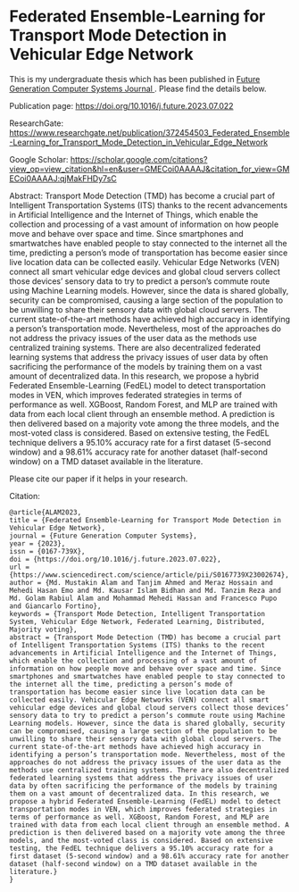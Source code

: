 # Federated Ensemble-Learning for Transport Mode Detection in Vehicular Edge Network

This is my undergraduate thesis which has been published in <a href="https://www.sciencedirect.com/journal/future-generation-computer-systems"> Future Generation Computer Systems Journal </a>. Please find the details below. 

Publication page: https://doi.org/10.1016/j.future.2023.07.022 

ResearchGate: https://www.researchgate.net/publication/372454503_Federated_Ensemble-Learning_for_Transport_Mode_Detection_in_Vehicular_Edge_Network 

Google Scholar: https://scholar.google.com/citations?view_op=view_citation&hl=en&user=GMECoi0AAAAJ&citation_for_view=GMECoi0AAAAJ:qjMakFHDy7sC 

Abstract: Transport Mode Detection (TMD) has become a crucial part of Intelligent Transportation Systems (ITS) thanks to the recent advancements in Artificial Intelligence and the Internet of Things, which enable the collection and processing of a vast amount of information on how people move and behave over space and time. Since smartphones and smartwatches have enabled people to stay connected to the internet all the time, predicting a person’s mode of transportation has become easier since live location data can be collected easily. Vehicular Edge Networks (VEN) connect all smart vehicular edge devices and global cloud servers collect those devices’ sensory data to try to predict a person’s commute route using Machine Learning models. However, since the data is shared globally, security can be compromised, causing a large section of the population to be unwilling to share their sensory data with global cloud servers. The current state-of-the-art methods have achieved high accuracy in identifying a person’s transportation mode. Nevertheless, most of the approaches do not address the privacy issues of the user data as the methods use centralized training systems. There are also decentralized federated learning systems that address the privacy issues of user data by often sacrificing the performance of the models by training them on a vast amount of decentralized data. In this research, we propose a hybrid Federated Ensemble-Learning (FedEL) model to detect transportation modes in VEN, which improves federated strategies in terms of performance as well. XGBoost, Random Forest, and MLP are trained with data from each local client through an ensemble method. A prediction is then delivered based on a majority vote among the three models, and the most-voted class is considered. Based on extensive testing, the FedEL technique delivers a 95.10% accuracy rate for a first dataset (5-second window) and a 98.61% accuracy rate for another dataset (half-second window) on a TMD dataset available in the literature.

Please cite our paper if it helps in your research.

Citation: 
```
@article{ALAM2023,
title = {Federated Ensemble-Learning for Transport Mode Detection in Vehicular Edge Network},
journal = {Future Generation Computer Systems},
year = {2023},
issn = {0167-739X},
doi = {https://doi.org/10.1016/j.future.2023.07.022},
url = {https://www.sciencedirect.com/science/article/pii/S0167739X23002674},
author = {Md. Mustakin Alam and Tanjim Ahmed and Meraz Hossain and Mehedi Hasan Emo and Md. Kausar Islam Bidhan and Md. Tanzim Reza and Md. Golam Rabiul Alam and Mohammad Mehedi Hassan and Francesco Pupo and Giancarlo Fortino},
keywords = {Transport Mode Detection, Intelligent Transportation System, Vehicular Edge Network, Federated Learning, Distributed, Majority voting},
abstract = {Transport Mode Detection (TMD) has become a crucial part of Intelligent Transportation Systems (ITS) thanks to the recent advancements in Artificial Intelligence and the Internet of Things, which enable the collection and processing of a vast amount of information on how people move and behave over space and time. Since smartphones and smartwatches have enabled people to stay connected to the internet all the time, predicting a person’s mode of transportation has become easier since live location data can be collected easily. Vehicular Edge Networks (VEN) connect all smart vehicular edge devices and global cloud servers collect those devices’ sensory data to try to predict a person’s commute route using Machine Learning models. However, since the data is shared globally, security can be compromised, causing a large section of the population to be unwilling to share their sensory data with global cloud servers. The current state-of-the-art methods have achieved high accuracy in identifying a person’s transportation mode. Nevertheless, most of the approaches do not address the privacy issues of the user data as the methods use centralized training systems. There are also decentralized federated learning systems that address the privacy issues of user data by often sacrificing the performance of the models by training them on a vast amount of decentralized data. In this research, we propose a hybrid Federated Ensemble-Learning (FedEL) model to detect transportation modes in VEN, which improves federated strategies in terms of performance as well. XGBoost, Random Forest, and MLP are trained with data from each local client through an ensemble method. A prediction is then delivered based on a majority vote among the three models, and the most-voted class is considered. Based on extensive testing, the FedEL technique delivers a 95.10% accuracy rate for a first dataset (5-second window) and a 98.61% accuracy rate for another dataset (half-second window) on a TMD dataset available in the literature.}
}
```
